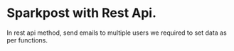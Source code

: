 # Sparkpost with Rest Api.
In rest api method, send emails to multiple users we required to set data as per functions.
